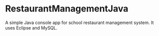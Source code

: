 # RestaurantManagementJava
A simple Java console app for school restaurant management system.
It uses Eclipse and MySQL.

